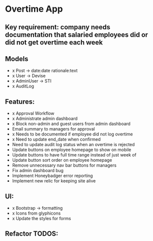 # Overtime App

## Key requirement: company needs documentation that salaried employees did or did not get overtime each week

## Models
- x Post -> date:date rationale:text
- x User -> Devise
- x AdminUser -> STI
- x AuditLog

## Features:
- x Approval Workflow
- x Administrate admin dashboard
- x Block non-admin and guest users from admin dashboard
- Email summary to managers for approval
- x Needs to be documented if employee did not log overtime
- x Need to update end_date when confirmed
- Need to update audit log status when an overtime is rejected
- Update buttons on employee homepage to show on mobile
- Update buttons to have full time range instead of just week of
- Update button sort order on employee homepage
- Remove unnecessary nav bar buttons for managers
- Fix admin dashboard bug
- Implement Honeybadger error reporting 
- Implement new relic for keeping site alive

## UI:
- x Bootstrap -> formatting
- x Icons from glyphicons
- x Update the styles for forms

## Refactor TODOS: